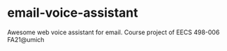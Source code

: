# email-voice-assistant
Awesome web voice assistant for email. Course project of EECS 498-006 FA21@umich
